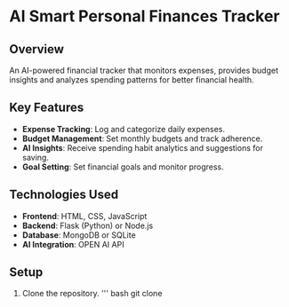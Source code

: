 # AI Smart Personal Finances Tracker

## Overview

An AI-powered financial tracker that monitors expenses, provides budget insights and analyzes spending patterns for better financial health.

## Key Features

- **Expense Tracking**: Log and categorize daily expenses.
- **Budget Management**: Set monthly budgets and track adherence.
- **AI Insights**: Receive spending habit analytics and suggestions for saving.
- **Goal Setting**: Set financial goals and monitor progress.

## Technologies Used

- **Frontend**: HTML, CSS, JavaScript
- **Backend**: Flask (Python) or Node.js
- **Database**: MongoDB or SQLite
- **AI Integration**: OPEN AI API

## Setup

1. Clone the repository.
   ''' bash
   git clone <repository-url>
